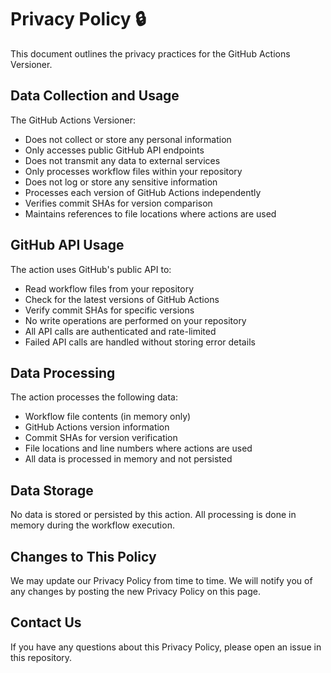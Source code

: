 # Privacy Policy 🔒

This document outlines the privacy practices for the GitHub Actions Versioner.

## Data Collection and Usage

The GitHub Actions Versioner:
- Does not collect or store any personal information
- Only accesses public GitHub API endpoints
- Does not transmit any data to external services
- Only processes workflow files within your repository
- Does not log or store any sensitive information
- Processes each version of GitHub Actions independently
- Verifies commit SHAs for version comparison
- Maintains references to file locations where actions are used

## GitHub API Usage

The action uses GitHub's public API to:
- Read workflow files from your repository
- Check for the latest versions of GitHub Actions
- Verify commit SHAs for specific versions
- No write operations are performed on your repository
- All API calls are authenticated and rate-limited
- Failed API calls are handled without storing error details

## Data Processing

The action processes the following data:
- Workflow file contents (in memory only)
- GitHub Actions version information
- Commit SHAs for version verification
- File locations and line numbers where actions are used
- All data is processed in memory and not persisted

## Data Storage

No data is stored or persisted by this action. All processing is done in memory during the workflow execution.

## Changes to This Policy

We may update our Privacy Policy from time to time. We will notify you of any changes by posting the new Privacy Policy on this page.

## Contact Us

If you have any questions about this Privacy Policy, please open an issue in this repository.
